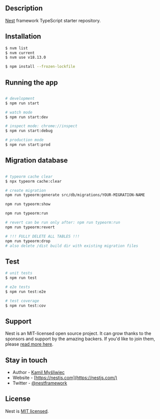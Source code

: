 ## Description

[Nest](https://github.com/nestjs/nest) framework TypeScript starter repository.

## Installation

```bash
$ nvm list
$ nvm current
$ nvm use v18.13.0

$ npm install --frozen-lockfile
```

## Running the app

```bash

# development
$ npm run start

# watch mode
$ npm run start:dev

# inspect mode: chrome://inspect
$ npm run start:debug

# production mode
$ npm run start:prod
```

## Migration database

```bash

# typeorm cache clear
$ npx typeorm cache:clear

# create migration
npm run typeorm:generate src/db/migrations/YOUR-MIGRATION-NAME

npm run typeorm:show

npm run typeorm:run

# revert can be run only after: npm run typeorm:run
npm run typeorm:revert

# !!! FULLY DELETE ALL TABLES !!!
npm run typeorm:drop
# also delete /dist build dir with existing migration files
```

## Test

```bash
# unit tests
$ npm run test

# e2e tests
$ npm run test:e2e

# test coverage
$ npm run test:cov
```

## Support

Nest is an MIT-licensed open source project. It can grow thanks to the sponsors and support by the amazing backers. If you'd like to join them, please [read more here](https://docs.nestjs.com/support).

## Stay in touch

- Author - [Kamil Myśliwiec](https://kamilmysliwiec.com)
- Website - [https://nestjs.com](https://nestjs.com/)
- Twitter - [@nestframework](https://twitter.com/nestframework)

## License

Nest is [MIT licensed](LICENSE).
